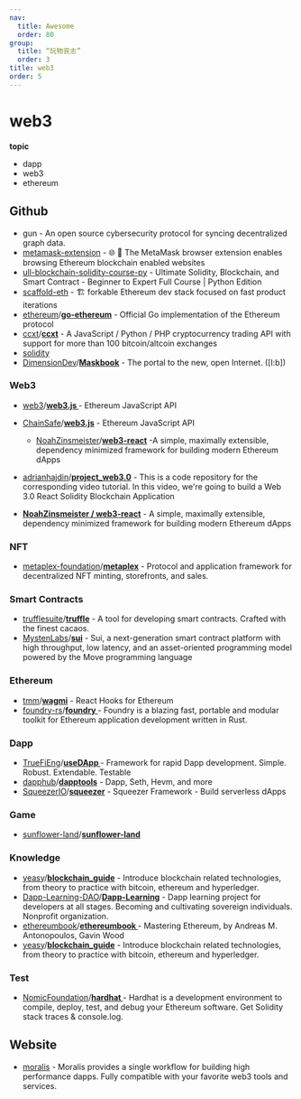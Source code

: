 ```yaml
---
nav:
  title: Awesome
  order: 80
group:
  title: “玩物丧志”
  order: 3
title: web3
order: 5
---
```


# web3

**topic**

- dapp
- web3
- ethereum

## Github

- gun - An open source cybersecurity protocol for syncing decentralized graph data.
- [metamask-extension](https://github.com/MetaMask/metamask-extension) - 🌐 🔌 The MetaMask browser extension enables browsing Ethereum blockchain enabled websites
- [ull-blockchain-solidity-course-py](https://github.com/smartcontractkit/full-blockchain-solidity-course-py) - Ultimate Solidity, Blockchain, and Smart Contract - Beginner to Expert Full Course | Python Edition
- [scaffold-eth](https://github.com/scaffold-eth/scaffold-eth) - 🏗 forkable Ethereum dev stack focused on fast product iterations
- [ethereum](https://github.com/ethereum?type=source)/**[go-ethereum](https://github.com/ethereum/go-ethereum)** - Official Go implementation of the Ethereum protocol
- [ccxt](https://github.com/ccxt?type=source)/**[ccxt](https://github.com/ccxt/ccxt)** - A JavaScript / Python / PHP cryptocurrency trading API with support for more than 100 bitcoin/altcoin exchanges
- [solidity](https://github.com/ethereum/solidity)
- [DimensionDev](https://github.com/DimensionDev?type=source)/**[Maskbook](https://github.com/DimensionDev/Maskbook)** - The portal to the new, open Internet. ([I:b])

### Web3

- [web3](https://github.com/web3?type=source)/**[web3.js ](https://github.com/web3/web3.js)**- Ethereum JavaScript API

- [ChainSafe](https://github.com/ChainSafe?type=source)/**[web3.js](https://github.com/ChainSafe/web3.js)** - Ethereum JavaScript API
  - [NoahZinsmeister](https://github.com/NoahZinsmeister)/**[web3-react](https://github.com/NoahZinsmeister/web3-react)** -A simple, maximally extensible, dependency minimized framework for building modern Ethereum dApps
- [adrianhajdin](https://github.com/adrianhajdin)/**[project_web3.0](https://github.com/adrianhajdin/project_web3.0)** - This is a code repository for the corresponding video tutorial. In this video, we're going to build a Web 3.0 React Solidity Blockchain Application
- **[NoahZinsmeister / web3-react](https://github.com/NoahZinsmeister/web3-react)** - A simple, maximally extensible, dependency minimized framework for building modern Ethereum dApps

### NFT

- [metaplex-foundation](https://github.com/metaplex-foundation?type=source)/**[metaplex](https://github.com/metaplex-foundation/metaplex)** - Protocol and application framework for decentralized NFT minting, storefronts, and sales.

### Smart Contracts

- [trufflesuite](https://github.com/trufflesuite?type=source)/**[truffle](https://github.com/trufflesuite/truffle)** - A tool for developing smart contracts. Crafted with the finest cacaos.
- [MystenLabs](https://github.com/MystenLabs?type=source)/**[sui](https://github.com/MystenLabs/sui)** - Sui, a next-generation smart contract platform with high throughput, low latency, and an asset-oriented programming model powered by the Move programming language

### Ethereum

- [tmm](https://github.com/tmm)/**[wagmi](https://github.com/tmm/wagmi)** - React Hooks for Ethereum
- [foundry-rs](https://github.com/foundry-rs?type=source)/**[foundry ](https://github.com/foundry-rs/foundry)**- Foundry is a blazing fast, portable and modular toolkit for Ethereum application development written in Rust.

### Dapp

- [TrueFiEng](https://github.com/TrueFiEng?type=source)/**[useDApp ](https://github.com/TrueFiEng/useDApp)**- Framework for rapid Dapp development. Simple. Robust. Extendable. Testable
- [dapphub](https://github.com/dapphub?type=source)/**[dapptools](https://github.com/dapphub/dapptools)** - Dapp, Seth, Hevm, and more
- [SqueezerIO](https://github.com/SqueezerIO?type=source)/**[squeezer](https://github.com/SqueezerIO/squeezer)** - Squeezer Framework - Build serverless dApps

### Game

- [sunflower-land](https://github.com/sunflower-land?type=source)/**[sunflower-land](https://github.com/sunflower-land/sunflower-land)**

### Knowledge

- [yeasy](https://github.com/yeasy)/**[blockchain_guide](https://github.com/yeasy/blockchain_guide)** - Introduce blockchain related technologies, from theory to practice with bitcoin, ethereum and hyperledger.
- [Dapp-Learning-DAO](https://github.com/Dapp-Learning-DAO?type=source)/**[Dapp-Learning](https://github.com/Dapp-Learning-DAO/Dapp-Learning)** - Dapp learning project for developers at all stages. Becoming and cultivating sovereign individuals. Nonprofit organization.
- [ethereumbook](https://github.com/ethereumbook?type=source)/**[ethereumbook ](https://github.com/ethereumbook/ethereumbook)**- Mastering Ethereum, by Andreas M. Antonopoulos, Gavin Wood
- [yeasy](https://github.com/yeasy)/**[blockchain_guide](https://github.com/yeasy/blockchain_guide)** - Introduce blockchain related technologies, from theory to practice with bitcoin, ethereum and hyperledger.

### Test

- [NomicFoundation](https://github.com/NomicFoundation?type=source)/**[hardhat ](https://github.com/NomicFoundation/hardhat)**- Hardhat is a development environment to compile, deploy, test, and debug your Ethereum software. Get Solidity stack traces & console.log.

## Website

- [moralis](https://moralis.io/) - Moralis provides a single workflow for building high performance dapps. Fully compatible with your favorite web3 tools and services.

  

